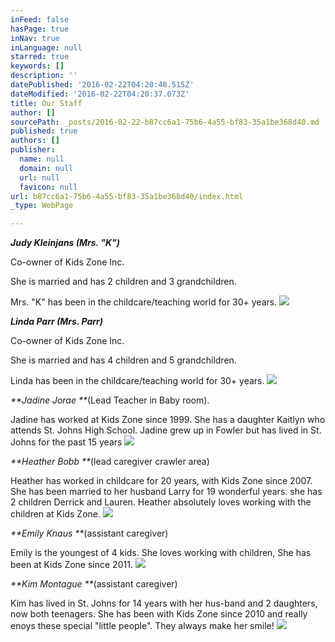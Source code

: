 ```yaml
---
inFeed: false
hasPage: true
inNav: true
inLanguage: null
starred: true
keywords: []
description: ''
datePublished: '2016-02-22T04:20:48.515Z'
dateModified: '2016-02-22T04:20:37.073Z'
title: Our Staff
author: []
sourcePath: _posts/2016-02-22-b87cc6a1-75b6-4a55-bf83-35a1be368d40.md
published: true
authors: []
publisher:
  name: null
  domain: null
  url: null
  favicon: null
url: b87cc6a1-75b6-4a55-bf83-35a1be368d40/index.html
_type: WebPage

---
```

_**Judy Kleinjans (Mrs. "K")**_

Co-owner of Kids Zone Inc. 

She is married and has 2 children and 3 grandchildren.

Mrs. "K" has been in the childcare/teaching world for 30+ years.  ![](https://the-grid-user-content.s3-us-west-2.amazonaws.com/3f64c3bb-b86a-4846-af68-a8bf2d91f0f9.jpg)

_**Linda Parr (Mrs. Parr)**_

Co-owner of Kids Zone Inc.

She is married and has 4 children and 5 grandchildren.

Linda has been in the childcare/teaching world for 30+ years. ![](https://the-grid-user-content.s3-us-west-2.amazonaws.com/2333ed49-0c7b-4240-a371-75938b62ada5.jpg)

_**Jadine Jorae   **_(Lead Teacher in Baby room). 

Jadine has worked at Kids Zone since 1999\. She has a daughter Kaitlyn who attends St. Johns High School. Jadine grew up in Fowler but has lived in St. Johns for the past 15 years
![](https://the-grid-user-content.s3-us-west-2.amazonaws.com/4abd2a41-d21c-4b30-8584-0d46e3248d01.jpg)

_**Heather Bobb  **_(lead caregiver crawler area)

Heather has worked in childcare for 20 years, with Kids Zone since 2007\.  She has been married to her husband Larry for 19 wonderful years. she has 2 children Derrick and Lauren.  Heather absolutely loves working with the children at Kids Zone. ![](https://the-grid-user-content.s3-us-west-2.amazonaws.com/ea6e4855-8cb7-4940-84e1-38d34685b38a.jpg)

_**Emily Knaus **_(assistant caregiver)

Emily is the youngest of 4 kids. She loves working with children, She has been at Kids Zone since 2011\.
![](https://the-grid-user-content.s3-us-west-2.amazonaws.com/cb20580d-ccaa-4642-a952-fa4866392013.jpg)

_**Kim Montague  **_(assistant caregiver)

Kim has lived in St. Johns for 14 years with her hus-band and 2 daughters, now both teenagers. She has been with Kids Zone since 2010 and really enoys these special "little people". They always make her smile!
![](https://the-grid-user-content.s3-us-west-2.amazonaws.com/45697e37-1ca9-41e0-8643-6e110b89539a.jpg)